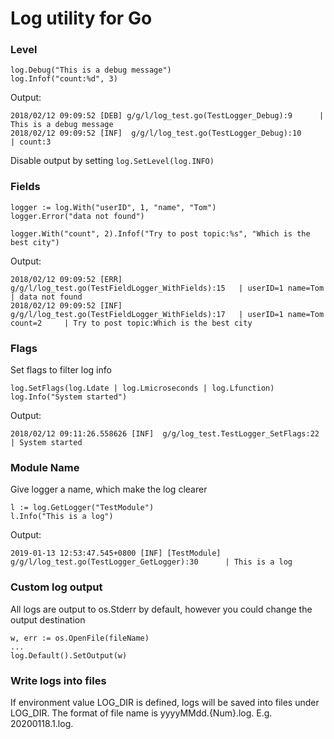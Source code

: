 # Log utility for Go
### Level  
``` 
log.Debug("This is a debug message")
log.Infof("count:%d", 3)
```
Output:
```
2018/02/12 09:09:52 [DEB] g/g/l/log_test.go(TestLogger_Debug):9      | This is a debug message
2018/02/12 09:09:52 [INF]  g/g/l/log_test.go(TestLogger_Debug):10     | count:3
```
Disable output by setting `log.SetLevel(log.INFO)`
### Fields
``` 
logger := log.With("userID", 1, "name", "Tom")
logger.Error("data not found")

logger.With("count", 2).Infof("Try to post topic:%s", "Which is the best city")
```
Output:
``` 
2018/02/12 09:09:52 [ERR] g/g/l/log_test.go(TestFieldLogger_WithFields):15   | userID=1 name=Tom     | data not found
2018/02/12 09:09:52 [INF] g/g/l/log_test.go(TestFieldLogger_WithFields):17   | userID=1 name=Tom count=2     | Try to post topic:Which is the best city
```

### Flags
Set flags to filter log info
``` 
log.SetFlags(log.Ldate | log.Lmicroseconds | log.Lfunction)
log.Info("System started")
```
Output:
``` 
2018/02/12 09:11:26.558626 [INF]  g/g/log_test.TestLogger_SetFlags:22     | System started
```

### Module Name
Give logger a name, which make the log clearer
``` 
l := log.GetLogger("TestModule")
l.Info("This is a log")
```
Output:
``` 
2019-01-13 12:53:47.545+0800 [INF] [TestModule] g/g/l/log_test.go(TestLogger_GetLogger):30      | This is a log
```

### Custom log output
All logs are output to os.Stderr by default, however you could change the output destination
``` 
w, err := os.OpenFile(fileName)
...
log.Default().SetOutput(w)
```

### Write logs into files
If environment value LOG_DIR is defined, logs will be saved into files under LOG_DIR. The format of file name is yyyyMMdd.{Num}.log. E.g. 20200118.1.log.